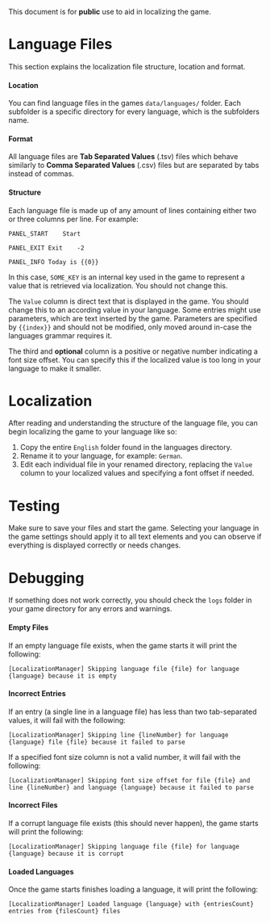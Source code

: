 This document is for **public** use to aid in localizing the game.

# **Language Files**
This section explains the localization file structure, location and format.

#### **Location**
You can find language files in the games `data/languages/` folder. 
Each subfolder is a specific directory for every language, which is the subfolders name.

#### **Format**
All language files are **Tab Separated Values** (.tsv) files which behave similarly to **Comma Separated Values** (.csv) files but are separated by tabs instead of commas.

#### **Structure**
Each language file is made up of any amount of lines containing either two or three columns per line. For example:

`PANEL_START	Start`

`PANEL_EXIT	Exit	-2`

`PANEL_INFO	Today is {{0}}`

In this case, `SOME_KEY` is an internal key used in the game to represent a value that is retrieved via localization. You should not change this.

The `Value` column is direct text that is displayed in the game. You should change this to an according value in your language.
Some entries might use parameters, which are text inserted by the game. Parameters are specified by `{{index}}` and should not be modified, only moved around in-case the languages grammar requires it.

The third and **optional** column is a positive or negative number indicating a font size offset. You can specify this if the localized value is too long in your language to make it smaller.

<div style="page-break-after: always;"></div>

# **Localization**
After reading and understanding the structure of the language file, you can begin localizing the game to your language like so:
1. Copy the entire `English` folder found in the languages directory.
2. Rename it to your language, for example: `German`.
3. Edit each individual file in your renamed directory, replacing the `Value` column to your localized values and specifying a font offset if needed.

# **Testing**
Make sure to save your files and start the game.
Selecting your language in the game settings should apply it to all text elements and you can observe if everything is displayed correctly or needs changes.

<div style="page-break-after: always;"></div>

# **Debugging**
If something does not work correctly, you should check the `logs` folder in your game directory for any errors and warnings.

#### **Empty Files**
If an empty language file exists, when the game starts it will print the following:

`[LocalizationManager] Skipping language file {file} for language {language} because it is empty`

#### **Incorrect Entries**
If an entry (a single line in a language file) has less than two tab-separated values, it will fail with the following:

`[LocalizationManager] Skipping line {lineNumber} for language {language} file {file} because it failed to parse`

If a specified font size column is not a valid number, it will fail with the following:

`[LocalizationManager] Skipping font size offset for file {file} and line {lineNumber} and language {language} because it failed to parse`

#### **Incorrect Files**
If a corrupt language file exists (this should never happen), the game starts will print the following:

`[LocalizationManager] Skipping language file {file} for language {language} because it is corrupt`

#### **Loaded Languages**
Once the game starts finishes loading a language, it will print the following:

`[LocalizationManager] Loaded language {language} with {entriesCount} entries from {filesCount} files`